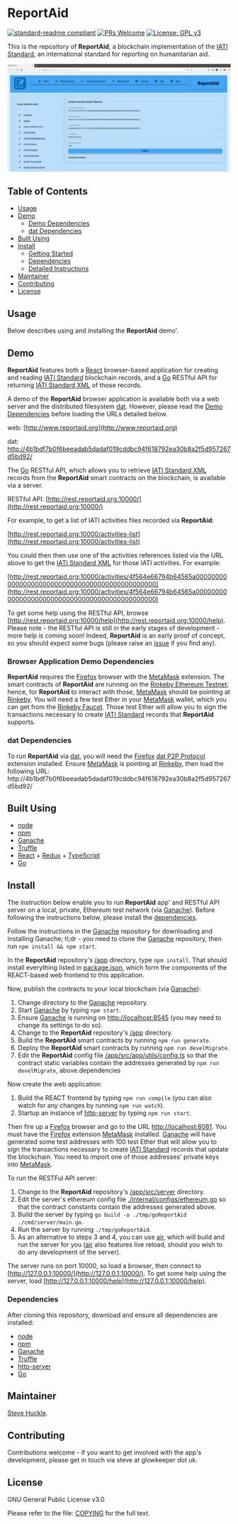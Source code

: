 # ReportAid

[![standard-readme compliant](https://img.shields.io/badge/readme%20style-standard-brightgreen.svg?style=flat-square)](https://github.com/RichardLitt/standard-readme)
[![PRs Welcome](https://img.shields.io/badge/PRs-welcome-brightgreen.svg?style=flat-square)](/docs/prs.md) [![License: GPL v3](https://img.shields.io/badge/License-GPL%20v3-blue.svg)](/docs/COPYING.txt)

This is the repository of **ReportAid**, a blockchain implementation of the [IATI Standard](https://iatistandard.org/en/), an international standard for reporting on humanitarian aid.

![](/docs/paper/images/reportaidWriteSector.png)

## Table of Contents

- [Usage](#usage)
- [Demo](#demo)
  - [Demo Dependencies](#browser-application-demo-dependencies)  
  - [dat Dependencies](#dat-dependencies)
- [Built Using](#built-using)  
- [Install](#install)
  - [Getting Started](#getting-started)
  - [Dependencies](#dependencies)    
  - [Detailed Instructions](#detailed-instructions)
- [Maintainer](#maintainer)
- [Contributing](#contributing)
- [License](#license)

## Usage

Below describes using and installing the **ReportAid** demo'.

## Demo

**ReportAid** features both a [React](https://reactjs.org/) browser-based application for creating and reading [IATI Standard](https://iatistandard.org/en/) blockchain records, and a [Go](https://golang.org/) RESTful API for returning [IATI Standard XML](https://iatistandard.org/en/) of those records.

A demo of the **ReportAid** browser application is available both via a web server and the distributed filesystem [dat](https://dat.foundation/). However, please read the [Demo Dependencies](#browser-application-demo-dependencies) before loading the URLs detailed below.

web: [http://www.reportaid.org](http://www.reportaid.org)

dat: [http://4b1bdf7b0f6beeadab5dadaf019cddbc94f618792ea30b8a2f5d957267d5bd92/](http://4b1bdf7b0f6beeadab5dadaf019cddbc94f618792ea30b8a2f5d957267d5bd92/)

The [Go](https://golang.org/) RESTful API, which allows you to retrieve [IATI Standard XML](https://iatistandard.org/en/) records from  the **ReportAid** smart contracts on the blockchain, is available via a server.

RESTful API: [http://rest.reportaid.org:10000/](http://rest.reportaid.org:10000/)

For example, to get a list of IATI activities files recorded via **ReportAid**:

[http://rest.reportaid.org:10000/activities-list](http://rest.reportaid.org:10000/activities-list)

You could then then use one of the activities references listed via the URL above to get the [IATI Standard XML](https://iatistandard.org/en/) for those IATI activities. For example:

[http://rest.reportaid.org:10000/activities/4f564e66794b64565a0000000000000000000000000000000000000000000000](http://rest.reportaid.org:10000/activities/4f564e66794b64565a0000000000000000000000000000000000000000000000)

To get some help using the RESTful API, browse [http://rest.reportaid.org:10000/help](http://rest.reportaid.org:10000/help). Please note - the RESTful API is still in the early stages of development - more help is coming soon! Indeed, **ReportAid** is an early proof of concept, so you should expect some bugs (please raise an [issue](https://github.com/glowkeeper/ReportAid/issues) if you find any).

### Browser Application Demo Dependencies

**ReportAid** requires the [Firefox](https://www.mozilla.org/) browser with the [MetaMask](https://metamask.io/) extension. The smart contracts of **ReportAid** are running on the [Rinkeby Ethereum Testnet](https://www.rinkeby.io/); hence, for **ReportAid** to interact with those, [MetaMask](https://metamask.io/) should be pointing at [Rinkeby](https://www.rinkeby.io/). You will need a few test Ether in your [MetaMask](https://metamask.io/) wallet, which you can get from the [Rinkeby Faucet](https://faucet.rinkeby.io/). Those test Ether will allow you to sign the transactions necessary to create [IATI Standard](https://iatistandard.org/en/) records that **ReportAid**  supports.

### dat Dependencies

To run **ReportAid** via [dat](https://dat.foundation/), you will need the [Firefox](https://www.mozilla.org/) [dat P2P Protocol](https://addons.mozilla.org/en-GB/firefox/addon/dat-p2p-protocol/) extension installed. Ensure [MetaMask](https://metamask.io/) is pointing at [Rinkeby](https://www.rinkeby.io/), then load the following URL: http://4b1bdf7b0f6beeadab5dadaf019cddbc94f618792ea30b8a2f5d957267d5bd92/

## Built Using

- [node](https://nodejs.org/en/)
- [npm](https://www.npmjs.com/)
- [Ganache](https://github.com/trufflesuite/ganache)
- [Truffle](https://github.com/trufflesuite/truffle)
- [React](https://reactjs.org/) + [Redux](https://redux.js.org/) + [TypeScript](https://www.typescriptlang.org/)
- [Go](https://golang.org/)

## Install

The instruction below enable you to run **ReportAid** app' and RESTful API server on a local, private, Ethereum test network (via [Ganache](https://github.com/trufflesuite/ganache)). Before following the instructions below, please install the [dependencies](#dependencies).

Follow the instructions in the [Ganache](https://github.com/trufflesuite/ganache) repository for downloading and installing Ganache; tl;dr - you need to clone the [Ganache](https://github.com/trufflesuite/ganache) repository, then run `npm install && npm start`.

In the **ReportAid** repository's [/app](/app) directory, type `npm install`. That should install everything listed in [package.json](/app/package.json), which form the components of the REACT-based web frontend to this application.

Now, publish the contracts to your local blockchain (via [Ganache](https://github.com/trufflesuite/ganache)):

1. Change directory to the [Ganache](https://github.com/trufflesuite/ganache) repository.
2. Start [Ganache](https://github.com/trufflesuite/ganache) by typing `npm start`.
3. Ensure [Ganache](https://github.com/trufflesuite/ganache) is running on [http://localhost:8545](http://localhost:8545) (you may need to change its settings to do so).
4. Change to the **ReportAid** repository's [/app](/app) directory.
5. Build the **ReportAid** smart contracts by running `npm run generate`.
6. Deploy the **ReportAid** smart contracts by running `npm run develMigrate`.
7. Edit the **ReportAid** config file [/app/src/app/utils/config.ts](/app/src/app/utils/config.ts) so that the contract static variables contain the addresses generated by `npm run develMigrate`, above.dependencies

Now create the web application:

1. Build the REACT frontend by typing `npm run compile` (you can also watch for any changes by running `npm run watch`).
2. Startup an instance of [http-server](https://www.npmjs.com/package/http-server) by typing `npm run start`.

Then fire up a [Firefox](https://www.mozilla.org/) browser and go to the URL [http://localhost:8081](http://localhost:8081). You must have the [Firefox](https://www.mozilla.org/) extension [MetaMask](https://metamask.io/) installed. [Ganache](https://github.com/trufflesuite/ganache) will have generated some test addresses with 100 test Ether that will allow you to sign the transactions necessary to create [IATI Standard](https://iatistandard.org/en/) records that update the blockchain. You need to import one of those addresses' private keys into [MetaMask](https://metamask.io/).

To run the RESTFul API server:

1. Change to the **ReportAid** repository's [/app/src/server](/app/src/server) directory.
2. Edit the server's ethereum config file [./internal/configs/ethereum.go](./internal/configs/ethereum.go) so that the contract constants contain the addresses generated above.
3. Build the server by typing `go build -o ./tmp/goReportAid ./cmd/server/main.go`.
4. Run the server by running `./tmp/goReportAid`.
5. As an alternative to steps 3 and 4, you can use [air](https://github.com/cosmtrek/air), which will build and run the server for you ([air](https://github.com/cosmtrek/air) also features live reload, should you wish to do any development of the server).

The server runs on port 10000, so load a browser, then connect to [http://127.0.0.1:10000/](http://127.0.0.1:10000/). To get some help using the server, load [http://127.0.0.1:10000/help](http://127.0.0.1:10000/help).

### Dependencies

After cloning this repository, download and ensure all dependencies are installed:

- [node](https://nodejs.org/en/)
- [npm](https://www.npmjs.com/)
- [Ganache](https://github.com/trufflesuite/ganache)
- [Truffle](https://github.com/trufflesuite/truffle)
- [http-server](https://www.npmjs.com/package/http-server)
- [Go](https://golang.org/)

## Maintainer

[Steve Huckle](https://glowkeeper.github.io/).

## Contributing

Contributions welcome - if you want to get involved with the app's development, please get in touch via steve at glowkeeper dot uk.

## License

GNU General Public License v3.0

Please refer to the file: [COPYING](/docs/COPYING.txt) for the full text.
